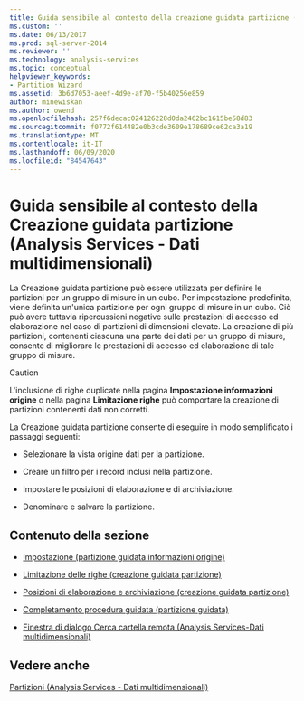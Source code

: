 ```yaml
---
title: Guida sensibile al contesto della creazione guidata partizione (Analysis Services-Dati multidimensionali) | Microsoft Docs
ms.custom: ''
ms.date: 06/13/2017
ms.prod: sql-server-2014
ms.reviewer: ''
ms.technology: analysis-services
ms.topic: conceptual
helpviewer_keywords:
- Partition Wizard
ms.assetid: 3b6d7053-aeef-4d9e-af70-f5b40256e859
author: minewiskan
ms.author: owend
ms.openlocfilehash: 257f6decac024126228d0da2462bc1615be58d83
ms.sourcegitcommit: f0772f614482e0b3cde3609e178689ce62ca3a19
ms.translationtype: MT
ms.contentlocale: it-IT
ms.lasthandoff: 06/09/2020
ms.locfileid: "84547643"
---
```

# <a name="partition-wizard-f1-help-analysis-services---multidimensional-data"></a>Guida sensibile al contesto della Creazione guidata partizione (Analysis Services - Dati multidimensionali)
  La Creazione guidata partizione può essere utilizzata per definire le partizioni per un gruppo di misure in un cubo. Per impostazione predefinita, viene definita un'unica partizione per ogni gruppo di misure in un cubo. Ciò può avere tuttavia ripercussioni negative sulle prestazioni di accesso ed elaborazione nel caso di partizioni di dimensioni elevate. La creazione di più partizioni, contenenti ciascuna una parte dei dati per un gruppo di misure, consente di migliorare le prestazioni di accesso ed elaborazione di tale gruppo di misure.  
  
> [!CAUTION]  
>  L'inclusione di righe duplicate nella pagina **Impostazione informazioni origine** o nella pagina **Limitazione righe** può comportare la creazione di partizioni contenenti dati non corretti.  
  
 La Creazione guidata partizione consente di eseguire in modo semplificato i passaggi seguenti:  
  
-   Selezionare la vista origine dati per la partizione.  
  
-   Creare un filtro per i record inclusi nella partizione.  
  
-   Impostare le posizioni di elaborazione e di archiviazione.  
  
-   Denominare e salvare la partizione.  
  
## <a name="in-this-section"></a>Contenuto della sezione  
  
-   [Impostazione &#40;partizione guidata informazioni origine&#41;](specify-source-information-partition-wizard.md)  
  
-   [Limitazione delle righe &#40;creazione guidata partizione&#41;](restrict-rows-partition-wizard.md)  
  
-   [Posizioni di elaborazione e archiviazione &#40;creazione guidata partizione&#41;](processing-and-storage-locations-partition-wizard.md)  
  
-   [Completamento procedura guidata &#40;partizione guidata&#41;](completing-the-wizard-partition-wizard.md)  
  
-   [Finestra di dialogo Cerca cartella remota &#40;Analysis Services-Dati multidimensionali&#41;](browse-for-remote-folder-dialog-box-analysis-services-multidimensional-data.md)  
  
## <a name="see-also"></a>Vedere anche  
 [Partizioni &#40;Analysis Services - Dati multidimensionali&#41;](multidimensional-models-olap-logical-cube-objects/partitions-analysis-services-multidimensional-data.md)  
  
  
